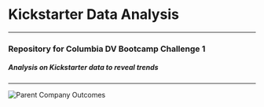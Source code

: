 # Kickstarter Data Analysis 
---
### Repository for Columbia DV Bootcamp Challenge 1 
##### *Analysis on Kickstarter data to reveal trends* 
---
![Parent Company Outcomes](path/to/parentcompanyoutcomes.png)
